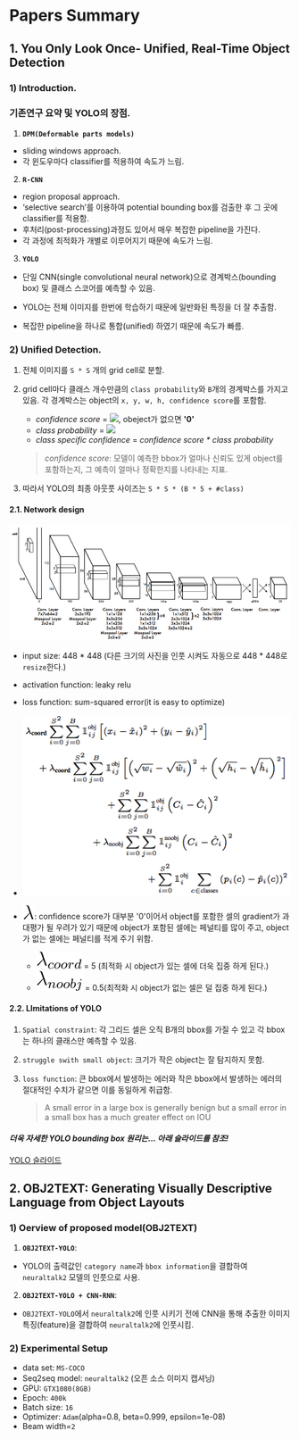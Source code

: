 # Papers Summary



##  1. You Only Look Once- Unified, Real-Time Object Detection

### 1) Introduction.

### 기존연구 요약 및 YOLO의 장점.

1. **`DPM(Deformable parts models)`**
- sliding windows approach. 
- 각 윈도우마다 classifier를 적용하여 속도가 느림.

2. **`R-CNN`** 
- region proposal approach. 
- ‘selective search’를 이용하여 potential bounding box를 검출한 후 그 곳에 classifier를 적용함. 
- 후처리(post-processing)과정도 있어서 매우 복잡한 pipeline을 가진다. 
- 각 과정에 최적화가 개별로 이루어지기 때문에 속도가 느림.

3. **`YOLO`**
- 단일 CNN(single convolutional neural network)으로 경계박스(bounding box) 및 클래스 스코어를 예측할 수 있음. 

- YOLO는 전체 이미지를 한번에 학습하기 때문에 일반화된 특징을 더 잘 추출함.

- 복잡한 pipeline을 하나로 통합(unified) 하였기 때문에 속도가 빠름.

  

### 2) Unified Detection.

1. 전체 이미지를 `S * S` 개의 grid cell로 분할.

2. grid cell마다 클래스 개수만큼의 `class probability`와 `B`개의 경계박스를 가지고 있음. 각 경계박스는 object의 `x, y, w, h, confidence score`를 포함함. 

   - _confidence score_ = ![](/Users/ku/kyunghee_master/miscellaneous/yolo_confidence.svg), obeject가 없으면  __'0'__
   - _class probability_ = ![](/Users/ku/kyunghee_master/miscellaneous/yolo_class_probability.svg)
   - _class specific confidence_ = _confidence score * class probability_

   > *confidence score*: 모델이 예측한 bbox가 얼마나 신뢰도 있게 object를 포함하는지, 그 예측이 얼마나 정확한지를 나타내는 지표.


3. 따라서 YOLO의 최종 아웃풋 사이즈는 `S * S * (B * 5 + #class)`



#### 2.1. Network design

<img src = "/miscellaneous/yolo_v1_network.png">

- input size: 448 * 448 (다른 크기의 사진을 인풋 시켜도 자동으로 448 * 448로 `resize`한다.)
- activation function: leaky relu
- loss function: sum-squared error(it is easy to optimize)
- <img src = "/miscellaneous/yolo_loss_function.png">
- <img src = "/miscellaneous/lambda.svg">: confidence score가 대부분 '0'이어서 object를 포함한 셀의 gradient가 과대평가 될 우려가 있기 때문에 object가 포함된 셀에는 페널티를 많이 주고, object가 없는 셀에는 페널티를 적게 주기 위함.             

  - <img src = "/miscellaneous/lambda_coord.svg"> = 5 (최적화 시 object가 있는 셀에 더욱 집중 하게 된다.)
  - <img src = "/miscellaneous/lambda_noobj.svg"> = 0.5(최적화 시 object가 없는 셀은 덜 집중 하게 된다.)



#### 2.2. LImitations of YOLO

1. `Spatial constraint`: 각 그리드 셀은 오직 B개의 bbox를 가질 수 있고 각 bbox는 하나의 클래스만 예측할 수 있음.

2. `struggle swith small object`: 크기가 작은 object는 잘 탐지하지 못함.

3. `loss function`: 큰 bbox에서 발생하는 에러와 작은 bbox에서 발생하는 에러의 절대적인 수치가 같으면 이를 동일하게 취급함.

   > A small error in a large box is generally benign but a small error in a small box has a much greater effect on IOU



#### *더욱 자세한 YOLO bounding box 원리는… 아래 슬라이드를 참조!*

[YOLO 슬라이드](https://docs.google.com/presentation/d/1aeRvtKG21KHdD5lg6Hgyhx5rPq_ZOsGjG5rJ1HP7BbA/pub?start=false&loop=false&delayms=3000&slide=id.p)



## 2. OBJ2TEXT: Generating Visually Descriptive Language from Object Layouts

### 1) Oerview of proposed model(OBJ2TEXT)

1. **`OBJ2TEXT-YOLO`**:

- YOLO의 출력값인 `category name`과 `bbox information`을 결합하여 `neuraltalk2` 모델의 인풋으로 사용.

2. **`OBJ2TEXT-YOLO + CNN-RNN`**:

- `OBJ2TEXT-YOLO`에서 `neuraltalk2`에 인풋 시키기 전에 CNN을 통해 추출한 이미지 특징(feature)을 결합하여 `neuraltalk2`에 인풋시킴.



### 2) Experimental Setup

- data set: `MS-COCO`
- Seq2seq model: `neuraltalk2` (오픈 소스 이미지 캡셔닝)
- GPU: `GTX1080(8GB)`
- Epoch: `400k`
- Batch size: `16`
- Optimizer: `Adam`(alpha=0.8, beta=0.999, epsilon=1e-08)
- Beam width=`2`